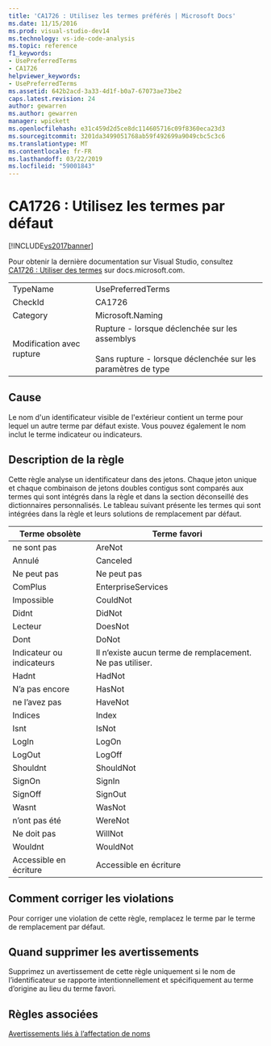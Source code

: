 ```yaml
---
title: 'CA1726 : Utilisez les termes préférés | Microsoft Docs'
ms.date: 11/15/2016
ms.prod: visual-studio-dev14
ms.technology: vs-ide-code-analysis
ms.topic: reference
f1_keywords:
- UsePreferredTerms
- CA1726
helpviewer_keywords:
- UsePreferredTerms
ms.assetid: 642b2acd-3a33-4d1f-b0a7-67073ae73be2
caps.latest.revision: 24
author: gewarren
ms.author: gewarren
manager: wpickett
ms.openlocfilehash: e31c459d2d5ce8dc114605716c09f8360eca23d3
ms.sourcegitcommit: 3201da3499051768ab59f492699a9049cbc5c3c6
ms.translationtype: MT
ms.contentlocale: fr-FR
ms.lasthandoff: 03/22/2019
ms.locfileid: "59001843"
---
```

# <a name="ca1726-use-preferred-terms"></a>CA1726 : Utilisez les termes par défaut
[!INCLUDE[vs2017banner](../includes/vs2017banner.md)]

Pour obtenir la dernière documentation sur Visual Studio, consultez [CA1726 : Utiliser des termes](https://docs.microsoft.com/visualstudio/code-quality/ca1726-use-preferred-terms) sur docs.microsoft.com.  
  
|||  
|-|-|  
|TypeName|UsePreferredTerms|  
|CheckId|CA1726|  
|Category|Microsoft.Naming|  
|Modification avec rupture|Rupture - lorsque déclenchée sur les assemblys<br /><br /> Sans rupture - lorsque déclenchée sur les paramètres de type|  
  
## <a name="cause"></a>Cause  
 Le nom d'un identificateur visible de l'extérieur contient un terme pour lequel un autre terme par défaut existe. Vous pouvez également le nom inclut le terme indicateur ou indicateurs.  
  
## <a name="rule-description"></a>Description de la règle  
 Cette règle analyse un identificateur dans des jetons. Chaque jeton unique et chaque combinaison de jetons doubles contigus sont comparés aux termes qui sont intégrés dans la règle et dans la section déconseillé des dictionnaires personnalisés. Le tableau suivant présente les termes qui sont intégrées dans la règle et leurs solutions de remplacement par défaut.  
  
|Terme obsolète|Terme favori|  
|-------------------|--------------------|  
|ne sont pas|AreNot|  
|Annulé|Canceled|  
|Ne peut pas|Ne peut pas|  
|ComPlus|EnterpriseServices|  
|Impossible|CouldNot|  
|Didnt|DidNot|  
|Lecteur|DoesNot|  
|Dont|DoNot|  
|Indicateur ou indicateurs|Il n’existe aucun terme de remplacement. Ne pas utiliser.|  
|Hadnt|HadNot|  
|N’a pas encore|HasNot|  
|ne l’avez pas|HaveNot|  
|Indices|Index|  
|Isnt|IsNot|  
|LogIn|LogOn|  
|LogOut|LogOff|  
|Shouldnt|ShouldNot|  
|SignOn|SignIn|  
|SignOff|SignOut|  
|Wasnt|WasNot|  
|n’ont pas été|WereNot|  
|Ne doit pas|WillNot|  
|Wouldnt|WouldNot|  
|Accessible en écriture|Accessible en écriture|  
  
## <a name="how-to-fix-violations"></a>Comment corriger les violations  
 Pour corriger une violation de cette règle, remplacez le terme par le terme de remplacement par défaut.  
  
## <a name="when-to-suppress-warnings"></a>Quand supprimer les avertissements  
 Supprimez un avertissement de cette règle uniquement si le nom de l’identificateur se rapporte intentionnellement et spécifiquement au terme d’origine au lieu du terme favori.  
  
## <a name="related-rules"></a>Règles associées  
 [Avertissements liés à l’affectation de noms](../code-quality/naming-warnings.md)
